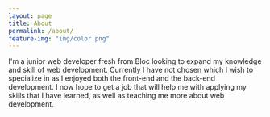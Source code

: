 ```yaml
---
layout: page
title: About
permalink: /about/
feature-img: "img/color.png"
---
```


  I'm a junior web developer fresh from Bloc looking to expand my knowledge and skill of web development. Currently I have not chosen which I wish to specialize in as I enjoyed both the front-end and the back-end development. I now hope to get a job that will help me with applying my skills that I have learned, as well as teaching me more about web development.
